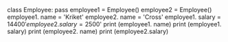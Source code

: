 class Employee:
    pass
employee1 = Employee()
employee2 = Employee()
employee1. name = 'Kriket'
employee2. name = 'Cross'
employee1. salary = 14400$'
employee2. salary = 2500$'
print (employee1. name)
print (employee1. salary)
print (employee2. name)
print (employee2.salary)

